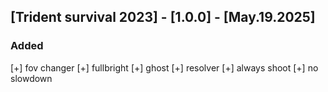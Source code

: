 ## [Trident survival 2023] - [1.0.0] - [May.19.2025]

### Added

[+] fov changer
[+] fullbright
[+] ghost
[+] resolver
[+] always shoot
[+] no slowdown
